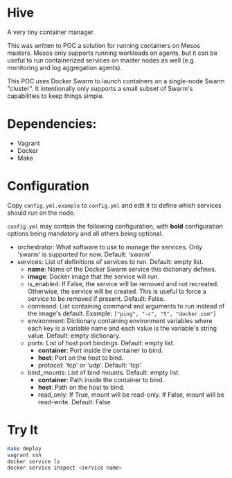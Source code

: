 # Hive

A very tiny container manager.

This was written to POC a solution for running containers on Mesos masters. Mesos only supports running workloads on agents, but it can be useful to run containerized services on master nodes as well (e.g. monitoring and log aggregation agents).

This POC uses Docker Swarm to launch containers on a single-node Swarm "cluster". It intentionally only supports a small subset of Swarm's capabilities to keep things simple.

# Dependencies:

- Vagrant
- Docker
- Make

# Configuration

Copy `config.yml.example` to `config.yml` and edit it to define which services should run on the node.

`config.yml` may contain the following configuration, with **bold** configuration options being mandatory and all others being optional.

- orchestrator: What software to use to manage the services. Only 'swarm' is supported for now. Default: 'swarm'
- services: List of definitions of services to run. Default: empty list.
  - **name**: Name of the Docker Swarm service this dictionary defines.
  - **image**: Docker image that the service will run.
  - is_enabled: If False, the service will be removed and not recreated. Otherwise, the service will be created. This is useful to force a service to be removed if present. Default: False.
  - command: List containing command and arguments to run instead of the image's default. Example: `["ping", "-c", "5", "docker.com"]`
  - environment: Dictionary containing environment variables where each key is a variable name and each value is the variable's string value. Default: empty dictionary.
  - ports: List of host port bindings. Default: empty list.
    - **container**: Port inside the container to bind.
    - **host**: Port on the host to bind.
    - protocol: 'tcp' or 'udp'. Default: 'tcp'
  - bind_mounts: List of bind mounts. Default: empty list.
    - **container**: Path inside the container to bind.
    - **host**: Path on the host to bind.
    - read_only: If True, mount will be read-only. If False, mount will be read-write. Default: False

# Try It

```bash
make deploy
vagrant ssh
docker service ls
docker service inspect <service name>
```
